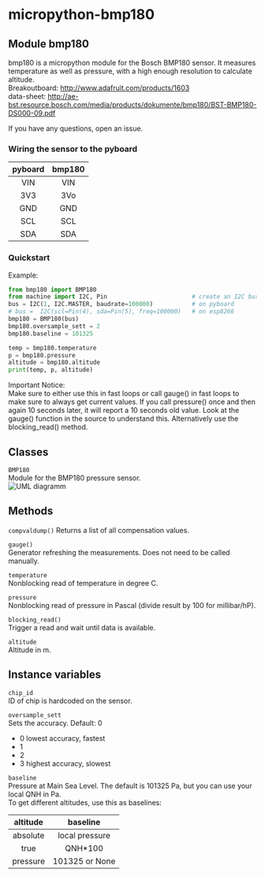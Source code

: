micropython-bmp180
==================

Module bmp180
-----------------
bmp180 is a micropython module for the Bosch BMP180 sensor. It measures
temperature as well as pressure, with a high enough resolution to calculate
altitude.  
Breakoutboard: http://www.adafruit.com/products/1603  
data-sheet: http://ae-bst.resource.bosch.com/media/products/dokumente/bmp180/BST-BMP180-DS000-09.pdf

If you have any questions, open an issue.

### Wiring the sensor to the pyboard

| pyboard| bmp180 |
|:------:|:------:|
| VIN    | VIN    |
| 3V3    | 3Vo    |
| GND    | GND    |
| SCL    | SCL    |
| SDA    | SDA    |

### Quickstart

Example:
```python
from bmp180 import BMP180
from machine import I2C, Pin                        # create an I2C bus object accordingly to the port you are using
bus = I2C(1, I2C.MASTER, baudrate=100000)           # on pyboard
# bus =  I2C(scl=Pin(4), sda=Pin(5), freq=100000)   # on esp8266
bmp180 = BMP180(bus)
bmp180.oversample_sett = 2
bmp180.baseline = 101325

temp = bmp180.temperature
p = bmp180.pressure
altitude = bmp180.altitude
print(temp, p, altitude)
```

Important Notice:  
Make sure to either use this in fast loops or call gauge() in fast loops to make sure to always get current values. If you call pressure() once and then again 10 seconds later, it will report a 10 seconds old value. Look at the gauge() function in the source to understand this. Alternatively use the blocking_read() method.

Classes
-------
``BMP180``  
Module for the BMP180 pressure sensor.  
![UML diagramm](https://raw.githubusercontent.com/turbinenreiter/micropython-bmp180/master/classes_BMP180.png "UML diagramm")


Methods
--------------

``compvaldump()``
Returns a list of all compensation values.  

``gauge()``  
Generator refreshing the measurements. Does not need to be called manually.

``temperature``  
Nonblocking read of temperature in degree C.  

``pressure``  
Nonblocking read of pressure in Pascal (divide result by 100 for millibar/hP).  

``blocking_read()``  
Trigger a read and wait until data is available.  

``altitude``  
Altitude in m.  


Instance variables
------------------
``chip_id``  
ID of chip is hardcoded on the sensor.

``oversample_sett``  
Sets the accuracy. Default: 0  
* 0 lowest accuracy, fastest
* 1
* 2
* 3 highest accuracy, slowest

``baseline``  
Pressure at Main Sea Level. The default is 101325 Pa, but you can use your local QNH in Pa.  
To get different altitudes, use this as baselines:

| altitude |       baseline |  
|:--------:|:--------------:|  
| absolute | local pressure |  
| true     |        QNH*100 |  
| pressure | 101325 or None |  

